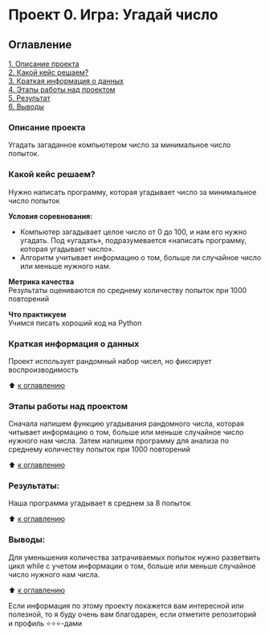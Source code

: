 # Проект 0. Игра: Угадай число

## Оглавление  
[1. Описание проекта](readme.md#описание-проекта)  
[2. Какой кейс решаем?](readme.md#какой-кейс-решаем)  
[3. Краткая информация о данных](readme.md#краткая-информация-о-данных)  
[4. Этапы работы над проектом](readme.md#этапы-работы-над-проектом)  
[5. Результат](readme.md#результат)    
[6. Выводы](readme.md#выводы) 

### Описание проекта    
Угадать загаданное компьютером число за минимальное число попыток.

### Какой кейс решаем?    
Нужно написать программу, которая угадывает число за минимальное число попыток

**Условия соревнования:**  
- Компьютер загадывает целое число от 0 до 100, и нам его нужно угадать. Под «угадать», подразумевается «написать программу, которая угадывает число».
- Алгоритм учитывает информацию о том, больше ли случайное число или меньше нужного нам.

**Метрика качества**     
Результаты оцениваются по среднему количеству попыток при 1000 повторений

**Что практикуем**     
Учимся писать хороший код на Python

### Краткая информация о данных
Проект использует рандомный набор чисел, но фиксирует воспроизводимость
  
:arrow_up: [к оглавлению](readme.md#Оглавление)

### Этапы работы над проектом  
Сначала напишем функцию угадывания рандомного числа, которая читывает информацию о том, больше или меньше случайное число нужного нам числа.
Затем напишем программу для анализа по среднему количеству попыток при 1000 повторений

:arrow_up: [к оглавлению](readme.md#Оглавление)

### Результаты:  
Наша программа угадывает в среднем за 8 попыток

:arrow_up: [к оглавлению](readme.md#Оглавление)

### Выводы:  
Для уменьшения количества затрачиваемых попыток нужно разветвить цикл while с учетом информации о том, больше или меньше случайное число нужного нам числа.

:arrow_up: [к оглавлению](readme.md#Оглавление)

Если информация по этому проекту покажется вам интересной или полезной, то я буду очень вам благодарен, если отметите репозиторий и профиль ⭐️⭐️⭐️-дами